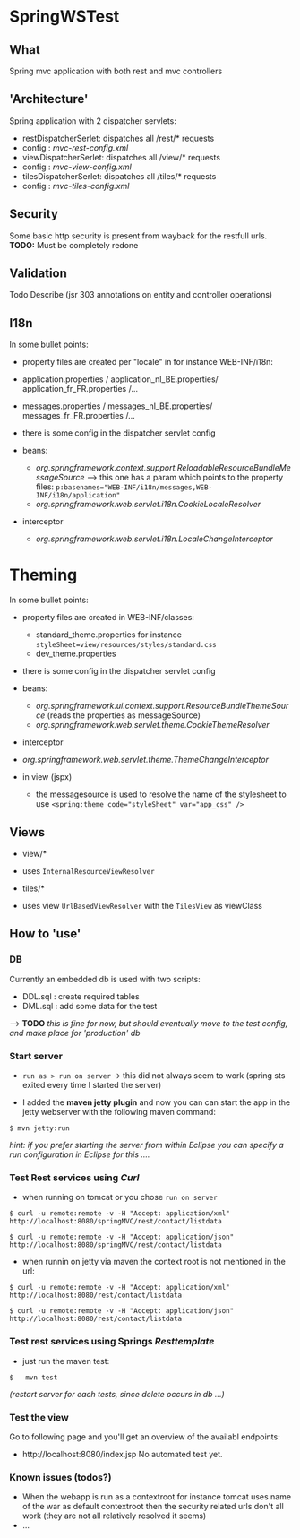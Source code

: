 # SpringWSTest

## What

Spring mvc application with both rest and mvc controllers

## 'Architecture'

Spring application with 2 dispatcher servlets:
 * restDispatcherSerlet: dispatches all /rest/* requests
  * config : *mvc-rest-config.xml*
 * viewDispatcherSerlet: dispatches all /view/* requests
  * config : *mvc-view-config.xml*
 * tilesDispatcherSerlet: dispatches all /tiles/* requests
  * config : *mvc-tiles-config.xml*

## Security
Some basic http security is present from wayback for the restfull  urls.
**TODO:** Must be completely redone

## Validation
Todo Describe (jsr 303 annotations on entity and controller operations)

## I18n
In some bullet points:
* property files are created per "locale" in for instance WEB-INF/i18n:
 * application.properties / application_nl_BE.properties/ application_fr_FR.properties /...
 * messages.properties / messages_nl_BE.properties/ messages_fr_FR.properties /...


* there is some config in the dispatcher servlet config

 * beans:

    * *org.springframework.context.support.ReloadableResourceBundleMessageSource* --> this one has a param which points to the property files: `p:basenames="WEB-INF/i18n/messages,WEB-INF/i18n/application"`
    * *org.springframework.web.servlet.i18n.CookieLocaleResolver*

 * interceptor
    * *org.springframework.web.servlet.i18n.LocaleChangeInterceptor*    

# Theming
In some bullet points:
* property files are created in WEB-INF/classes:
  * standard_theme.properties for instance `styleSheet=view/resources/styles/standard.css`
  * dev_theme.properties
* there is some config in the dispatcher servlet config
 * beans:

    * *org.springframework.ui.context.support.ResourceBundleThemeSource* (reads the properties as messageSource)
    * *org.springframework.web.servlet.theme.CookieThemeResolver*

 * interceptor

  * *org.springframework.web.servlet.theme.ThemeChangeInterceptor*

* in view (jspx)
  * the messagesource is used to resolve the name of the stylesheet to use `<spring:theme code="styleSheet" var="app_css" />`

## Views
* view/*
 * uses `InternalResourceViewResolver`

* tiles/*
 * uses view `UrlBasedViewResolver` with the `TilesView` as viewClass

## How to 'use'

### DB
Currently an embedded db is used with two scripts:
* DDL.sql : create required tables
* DML.sql : add some data for the test

--> **TODO** *this is fine for now, but should eventually move to the test config, and make place for 'production' db*

### Start server
 * `run as > run on server` -> this did not always seem to work (spring sts exited every time I started the server)

 * I added the **maven jetty plugin** and now you can can start the app in the jetty webserver with the following maven command:
 ```shell
$ mvn jetty:run
```
*hint: if you prefer starting the server from within Eclipse you can specify a run configuration in Eclipse for this ....*

### Test Rest services using _Curl_
 * when running on tomcat or you chose `run on server`
```shell
$ curl -u remote:remote -v -H "Accept: application/xml" http://localhost:8080/springMVC/rest/contact/listdata
```
```shell
$ curl -u remote:remote -v -H "Accept: application/json" http://localhost:8080/springMVC/rest/contact/listdata
```

 * when runnin on jetty via maven the context root is not mentioned in the url:
```shell
$ curl -u remote:remote -v -H "Accept: application/xml" http://localhost:8080/rest/contact/listdata
```
```shell
$ curl -u remote:remote -v -H "Accept: application/json" http://localhost:8080/rest/contact/listdata
```

### Test rest services using Springs _Resttemplate_
* just run the maven test:
```shell
$	mvn test
```
  _(restart server for each tests, since delete occurs in db ...)_

### Test the view
Go to following page and you'll get an overview of the availabl endpoints:
* http://localhost:8080/index.jsp
No automated test yet.  


### Known issues (todos?)
 * When the webapp is run as a contextroot for instance tomcat uses name of the war as default contextroot then the security related urls don't all work (they are not all relatively resolved it seems)
 * ...
